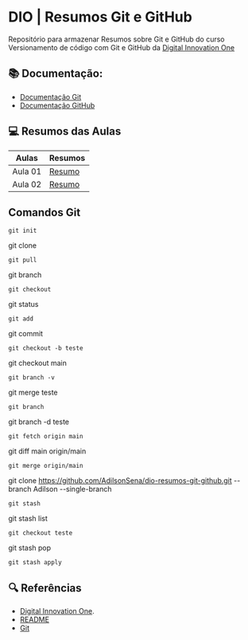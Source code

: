 
# DIO | Resumos Git e GitHub

Repositório para armazenar Resumos sobre Git e GitHub do curso Versionamento de código com Git e GitHub da
[Digital Innovation One](https://www.dio.me)

## 📚 Documentação:
- [Documentação Git](https://git-scm.com/doc)
- [Documentação GitHub](https://docs.github.com)

## 💻 Resumos das Aulas

| Aulas | Resumos |
|-------|---------|
| Aula 01 | [Resumo]() |
| Aula 02 | [Resumo]() |

## Comandos Git
```
git init
```
git clone
```
git pull
```
git branch
```
git checkout
```
git status
```
git add
```
git commit
```
git checkout -b teste
```
git checkout main
```
git branch -v
```
git merge teste
```
git branch
```
git branch -d teste
```
git fetch origin main
```
git diff main origin/main
```
git merge origin/main 
```
git clone https://github.com/AdilsonSena/dio-resumos-git-github.git --branch Adilson --single-branch
```
git stash
```
git stash list
```
git checkout teste
```
git stash pop
```
git stash apply
```

## 🔍 Referências
- [Digital Innovation One](https://digitalinnovationone.github.io/roadmaps/careers/frontend/#).
- [README](https://readme.so/pt/editor)
- [Git](https://git-scm.com/)


















